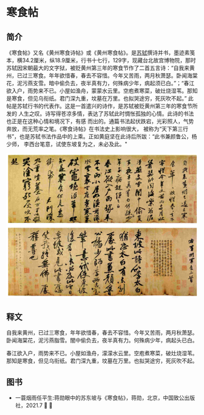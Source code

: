 # 寒食帖
## 简介
《寒食帖》又名《黄州寒食诗帖》或《黄州寒食帖》。是[苏轼](../shujia/sudongpo)撰诗并书，墨迹素笺本，横34.2厘米，纵18.9厘米，行书十七行，129字，现藏台北故宫博物院，那时苏轼因宋朝最大的文字狱，被贬黄州第三年的寒食节作了二首五言诗：“自我来黄州，已过三寒食。年年欲惜春，春去不容惜。今年又苦雨，两月秋萧瑟。卧闻海棠花，泥污燕支雪。暗中偷负去，夜半真有力，何殊病少年，病起须已白。”；“春江欲入户，雨势来不已。小屋如渔舟，蒙蒙水云里。空庖煮寒菜，破灶烧湿苇。那知是寒食，但见乌衔纸。君门深九重，坟墓在万里。也拟哭途穷，死灰吹不起。”
此帖是苏轼行书的代表作。这是一首遣兴的诗作，是苏轼被贬黄州第三年的寒食节所发的 人生之叹。诗写得苍凉多情，表达了苏轼此时惆怅孤独的心情。此诗的书法也正是在这种心情和境况下，有感 而出的。通篇书法起伏跌宕，光彩照人，气势奔放，而无荒率之笔。《寒食诗帖》在书法史上影响很大， 被称为“天下第三行书”，也是苏轼书法作品中的上乘。正如黄庭坚在此诗后所跋：“此书兼颜鲁公，杨少师， 李西台笔意，试使东坡复为之，未必及此。"

<img src="image/hanshitie.jpg" alt="image-hanshitie" />

## 释文
自我来黄州，已过三寒食，年年欲惜春，春去不容惜。今年又苦雨，两月秋萧瑟。卧闻海棠花，泥污燕脂雪。闇中偷负去，夜半真有力。何殊病少年，病起头已白。

春江欲入户，雨势来不已。小屋如渔舟，濛濛水云里。空庖煮寒菜，破灶烧湿苇。那知是寒食，但见乌衔纸。君门深九重，坟墓在万里。也拟哭途穷，死灰吹不起。
## 图书
- 一蓑烟雨任平生:蒋勋眼中的苏东坡与《寒食帖》，蒋勋，北京，中国致公出版社，2021.7 :tada: :100: